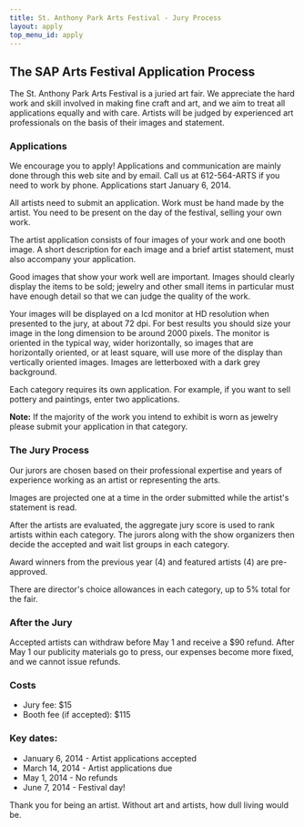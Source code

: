 ```yaml
---
title: St. Anthony Park Arts Festival - Jury Process
layout: apply
top_menu_id: apply
---
```

## The SAP Arts Festival Application Process

The St. Anthony Park Arts Festival is a juried art fair. 
We appreciate the hard work and 
skill involved in making fine craft and art, and we aim to treat 
all applications equally and with care. 
Artists will be  judged by experienced art professionals on the basis
of their images and statement.

### Applications

We encourage you to apply! 
Applications and communication are mainly done through this 
web site and by email. 
Call us at 612-564-ARTS if you need to work by phone.
Applications start January 6, 2014.

All artists need to submit an application. Work must be hand made
by the artist. You need to be present on the day of the festival,
selling your own work.

The artist application consists of four images of your work and one booth
image. A short description for each image and a brief artist
statement, must also accompany your application.

Good images that show your work well are important.
Images should clearly display the items to be
sold; jewelry and other small items in particular must have
enough detail so that we can judge the quality of the work.

Your images will be displayed on a lcd monitor at HD resolution 
when presented to the jury, at about 72 dpi. 
For best results you should size your image in the 
long dimension to be around 2000 pixels. 
The monitor is oriented in the typical way, wider horizontally, so images 
that are horizontally oriented, or at least square, will use more of the display than 
vertically oriented images. 
Images are letterboxed with a dark grey background.

Each category requires its own application. For example, 
if you want to sell pottery and paintings, enter two applications.

**Note:** If the majority of the work you intend to exhibit is worn as jewelry
please submit your application in that category.

### The Jury Process

Our jurors are chosen based on their professional expertise and years
of experience working as an artist or representing the arts.

Images are projected one at a time in the order submitted while the
artist's statement is read.

After the artists are evaluated, the aggregate jury score is used to
rank artists within each category.  The jurors along with the show
organizers then decide the accepted and wait list groups in each
category.

Award winners from the previous year (4) and featured artists (4) are
pre-approved.

There are director's choice allowances in each category, 
up to 5% total for the fair.

### After the Jury

Accepted artists can withdraw before May 1 and receive a $90 refund. 
After May 1 our publicity materials go to press, our expenses become more fixed, 
and we cannot issue refunds.

### Costs

- Jury fee: $15
- Booth fee (if accepted): $115

### Key dates:

- January 6, 2014 - Artist applications accepted 
- March 14, 2014 - Artist applications due
- May 1, 2014 - No refunds
- June 7, 2014 - Festival day!

Thank you for being an artist. Without art and artists, how dull
living would be.

